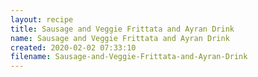 ```yaml
---
layout: recipe
title: Sausage and Veggie Frittata and Ayran Drink
name: Sausage and Veggie Frittata and Ayran Drink
created: 2020-02-02 07:33:10
filename: Sausage-and-Veggie-Frittata-and-Ayran-Drink
---
```

